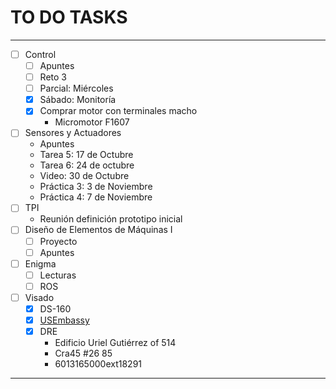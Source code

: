 # TO DO TASKS 


---

- [ ] Control
	- [ ] Apuntes
	- [ ] Reto 3
	- [ ] Parcial: Miércoles
	- [x] Sábado: Monitoría
	- [x] Comprar motor con terminales macho
		- Micromotor F1607
- [ ] Sensores y Actuadores
	- Apuntes
	- Tarea 5: 17 de Octubre
	- Tarea 6: 24 de octubre
	- Video: 30 de Octubre
	- Práctica 3: 3 de Noviembre
	- Práctica 4: 7 de Noviembre
- [ ] TPI
	- Reunión definición prototipo inicial
- [ ] Diseño de Elementos de Máquinas I
	- [ ] Proyecto
	- [ ] Apuntes

 - [ ] Enigma
	 - [ ] Lecturas
	 - [ ] ROS

 - [ ] Visado
	 - [x] DS-160
	 - [x] [USEmbassy](https://www.usembassy.gov/)
	 - [x] DRE
		 - Edificio Uriel Gutiérrez of 514
		 - Cra45 #26 85
		 - 6013165000ext18291

---











